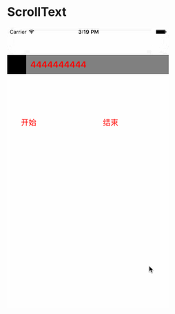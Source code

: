 # ScrollText

![image](https://github.com/xuliran33/ScrollText/blob/master/scrollText/scrollText/Page.gif)
